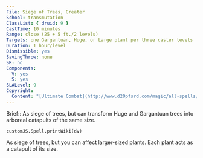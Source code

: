 ```yaml
---
File: Siege of Trees, Greater
School: transmutation
ClassList: { druid: 9 }
CastTime: 10 minutes
Range: close (25 + 5 ft./2 levels)
Targets: one Gargantuan, Huge, or Large plant per three caster levels
Duration: 1 hour/level
Dismissible: yes
SavingThrow: none
SR: no
Components:
  V: yes
  S: yes
SLALevel: 9
Copyright:
  Content: "[Ultimate Combat](http://www.d20pfsrd.com/magic/all-spells/s/siege-of-trees#TOC-Siege-of-Trees-Greater)"
---
```

Brief:: As siege of trees, but can transform Huge and Gargantuan trees into arboreal catapults of the same size.

```dataviewjs
customJS.Spell.printWiki(dv)
```

As siege of trees, but you can affect larger-sized plants. Each plant acts as a catapult of its size.
